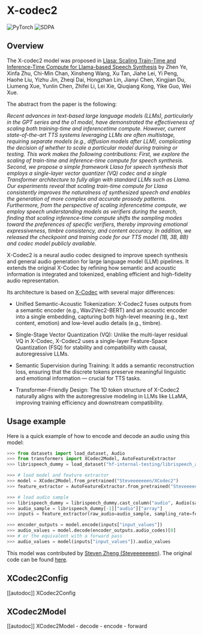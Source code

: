 <!--Copyright 2025 The HuggingFace Team. All rights reserved.

Licensed under the Apache License, Version 2.0 (the "License"); you may not use this file except in compliance with
the License. You may obtain a copy of the License at

http://www.apache.org/licenses/LICENSE-2.0

Unless required by applicable law or agreed to in writing, software distributed under the License is distributed on
an "AS IS" BASIS, WITHOUT WARRANTIES OR CONDITIONS OF ANY KIND, either express or implied. See the License for the
specific language governing permissions and limitations under the License.

⚠️ Note that this file is in Markdown but contain specific syntax for our doc-builder (similar to MDX) that may not be
rendered properly in your Markdown viewer.

-->

# X-codec2

<div class="flex flex-wrap space-x-1">
<img alt="PyTorch" src="https://img.shields.io/badge/PyTorch-DE3412?style=flat&logo=pytorch&logoColor=white">
<img alt="SDPA" src="https://img.shields.io/badge/SDPA-DE3412?style=flat&logo=pytorch&logoColor=white">
</div>

## Overview

The X-codec2 model was proposed in [Llasa: Scaling Train-Time and Inference-Time Compute for Llama-based Speech Synthesis](https://arxiv.org/abs/2502.04128) by Zhen Ye, Xinfa Zhu, Chi-Min Chan, Xinsheng Wang, Xu Tan, Jiahe Lei, Yi Peng, Haohe Liu, Yizhu Jin, Zheqi Dai, Hongzhan Lin, Jianyi Chen, Xingjian Du, Liumeng Xue, Yunlin Chen, Zhifei Li, Lei Xie, Qiuqiang Kong, Yike Guo, Wei Xue.
<INSERT SHORT SUMMARY HERE>

The abstract from the paper is the following:

*Recent advances in text-based large language models (LLMs), particularly in the GPT series and the o1 model, have demonstrated the effectiveness of scaling both training-time and inferencetime compute. However, current state-of-the-art TTS systems leveraging LLMs are often multistage, requiring separate models (e.g., diffusion models after LLM), complicating the decision of whether to scale a particular model during training or testing. This work makes the following contributions: First, we explore the scaling of train-time and inference-time compute for speech synthesis. Second, we propose a simple framework Llasa for speech synthesis that employs a single-layer vector quantizer (VQ) codec and a single Transformer architecture to fully align with standard LLMs such as Llama. Our experiments reveal that scaling train-time compute for Llasa consistently improves the naturalness of synthesized speech and enables the generation of more complex and accurate prosody patterns. Furthermore, from the perspective of scaling inferencetime compute, we employ speech understanding models as verifiers during the search, finding that scaling inference-time compute shifts the sampling modes toward the preferences of specific verifiers, thereby improving emotional expressiveness, timbre consistency, and content accuracy. In addition, we released the checkpoint and training code for our TTS model (1B, 3B, 8B) and codec model publicly available.*

X-Codec2 is a neural audio codec designed to improve speech synthesis and general audio generation for large language model (LLM) pipelines. It extends the original X-Codec by refining how semantic and acoustic information is integrated and tokenized, enabling efficient and high-fidelity audio representation.

Its architecture is based on [X-Codec](model_doc/xcodec) with several major differences:

* Unified Semantic-Acoustic Tokenization: X-Codec2 fuses outputs from a semantic encoder (e.g., Wav2Vec2-BERT) and an acoustic encoder into a single embedding, capturing both high-level meaning (e.g., text content, emotion) and low-level audio details (e.g., timbre).

* Single-Stage Vector Quantization (VQ): Unlike the multi-layer residual VQ in X-Codec, X-Codec2 uses a single-layer Feature-Space Quantization (FSQ) for stability and compatibility with causal, autoregressive LLMs.

* Semantic Supervision during Training: It adds a semantic reconstruction loss, ensuring that the discrete tokens preserve meaningful linguistic and emotional information — crucial for TTS tasks.

* Transformer-Friendly Design: The 1D token structure of X-Codec2 naturally aligns with the autoregressive modeling in LLMs like LLaMA, improving training efficiency and downstream compatibility.

## Usage example 

Here is a quick example of how to encode and decode an audio using this model:

```python 
>>> from datasets import load_dataset, Audio
>>> from transformers import XCodec2Model, AutoFeatureExtractor
>>> librispeech_dummy = load_dataset("hf-internal-testing/librispeech_asr_dummy", "clean", split="validation")

>>> # load model and feature extractor
>>> model = XCodec2Model.from_pretrained("Steveeeeeeen/XCodec2")
>>> feature_extractor = AutoFeatureExtractor.from_pretrained("Steveeeeeeen/XCodec2")

>>> # load audio sample
>>> librispeech_dummy = librispeech_dummy.cast_column("audio", Audio(sampling_rate=feature_extractor.sampling_rate))
>>> audio_sample = librispeech_dummy[-1]["audio"]["array"]
>>> inputs = feature_extractor(raw_audio=audio_sample, sampling_rate=feature_extractor.sampling_rate, return_tensors="pt")

>>> encoder_outputs = model.encode(inputs["input_values"])
>>> audio_values = model.decode(encoder_outputs.audio_codes)[0]
>>> # or the equivalent with a forward pass
>>> audio_values = model(inputs["input_values"]).audio_values
```

This model was contributed by [Steven Zheng (Steveeeeeeen)](https://huggingface.co/Steveeeeeeen).
The original code can be found [here](https://github.com/zhenye234/X-Codec-2.0).


## XCodec2Config

[[autodoc]] XCodec2Config

## XCodec2Model

[[autodoc]] XCodec2Model
    - decode
    - encode
    - forward
